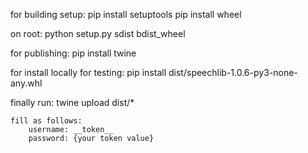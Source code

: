 for building setup:
    pip install setuptools
    pip install wheel

on root:
    python setup.py sdist bdist_wheel

for publishing:
    pip install twine

for install locally for testing:
    pip install dist/speechlib-1.0.6-py3-none-any.whl

finally run:
    twine upload dist/*

    fill as follows:
        username: __token__
        password: {your token value}